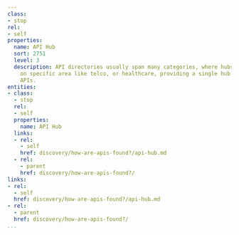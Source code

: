 ```yaml
---
class:
- stop
rel:
- self
properties:
  name: API Hub
  sort: 2751
  level: 3
  description: API directories usually span many categories, where hubs often focus
    on specific area like telco, or healthcare, providing a single hub for discovering
    APIs.
entities:
- class:
  - stop
  rel:
  - self
  properties:
    name: API Hub
  links:
  - rel:
    - self
    href: discovery/how-are-apis-found?/api-hub.md
  - rel:
    - parent
    href: discovery/how-are-apis-found?/
links:
- rel:
  - self
  href: discovery/how-are-apis-found?/api-hub.md
- rel:
  - parent
  href: discovery/how-are-apis-found?/
...
```

